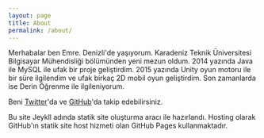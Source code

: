```yaml
---
layout: page
title: About
permalink: /about/
---
```


<amp-img width="600" height="300" layout="responsive" src="http://lorempixel.com/600/300/sports"></amp-img>

Merhabalar ben Emre. Denizli'de yaşıyorum. Karadeniz Teknik Üniversitesi Bilgisayar Mühendisliği bölümünden yeni mezun oldum. 2014 yazında Java ile MySQL ile ufak bir proje geliştirdim. 2015 yazında Unity oyun motoru ile bir süre ilgilendim ve ufak birkaç 2D mobil oyun geliştirdim. Son zamanlarda ise Derin Öğrenme ile ilgileniyorum.

Beni [Twitter](https://twitter.com/emredurukn)'da ve [GitHub](https://github.com/emredurukn)'da takip edebilirsiniz.


Bu site Jeykll adında statik site oluşturma aracı ile hazırlandı. Hosting olarak GitHub'ın statik site host hizmeti olan GitHub Pages kullanmaktadır.

